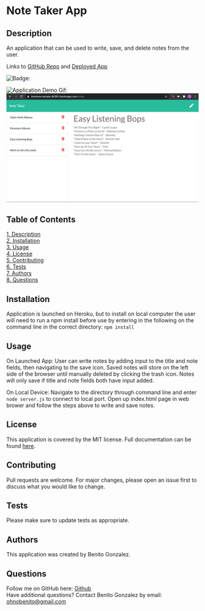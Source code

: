 # **Note Taker App**

## Description 
An application that can be used to write, save, and delete notes from the user. 

Links to [GitHub Repo](https://github.com/ohnobenito/note-taker-app) and [Deployed App](https://immense-temple-94391.herokuapp.com/)

![Badge:](https://img.shields.io/badge/License-mit-brightgreen)

![Application Demo Gif:](/public/assets/images/deployed.gif)
![Launched Page Example:](/public/assets/images/app.png)

## Table of Contents
[1. Description](#Description)<br>
[2. Installation](#Installation)<br>
[3. Usage](#Usage)<br>
[4. License](License)<br>
[5. Contributing](#Contributing)<br>
[6. Tests](#Tests)<br>
[7. Authors](#Authors)<br>
[8. Questions](#Questions)<br>

  
## Installation 
Application is launched on Heroku, but to install on local computer the user will need to run a npm install before use by entering in the following on the command line in the correct directory:
`npm install`

## Usage 
On Launched App: User can write notes by adding input to the title and note fields, then navigating to the save icon. Saved notes will store on the left side of the browser until manually deleted by clicking the trash icon. Notes will only save if title and note fields both have input added.

On Local Device: Navigate to the directory through command line and enter `node server.js` to connect to local port. Open up index.html page in web brower and follow the steps above to write and save notes. 

## License
This application is covered by the MIT license. Full documentation can be found [here](https://choosealicense.com/licenses/mit).

## Contributing
Pull requests are welcome. For major changes, please open an issue first to discuss what you would like to change.

## Tests
Please make sure to update tests as appropriate.

## Authors
This application was created by Benito Gonzalez.

## Questions
Follow me on GitHub here: [Github](https://www.github.com/Ohnobenito)<br>
Have additional questions? Contact Benito Gonzalez by email: ohnobenito@gmail.com
